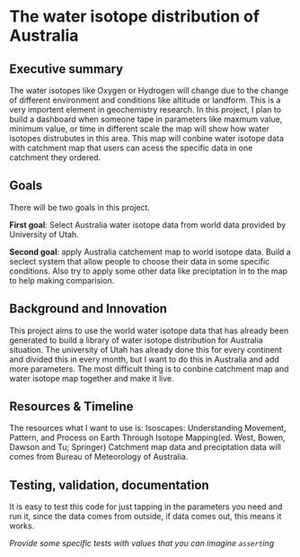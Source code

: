 # The water isotope distribution of Australia

## Executive summary

The water isotopes like Oxygen or Hydrogen will change due to the change of different environment and conditions like altitude or landform. This is  a very importent element in geochemistry research. In this project, I plan to build a dashboard when someone tape in parameters like maxmum value, minimum value, or time in different scale the map will show how water isotopes distrubutes in this area. This map will conbine water isotope data with catchment map that users can acess the specific data  in one catchment they ordered. 

## Goals

There will be two goals in this project.

**First goal**: Select Australia water isotope data from world data provided by University of Utah.

**Second goal**: apply Australia catchement map to world isotope data. Build a seclect system that allow people to choose their data in some specific conditions. Also try to apply some other data like preciptation in to the map to help making comparision.

## Background and Innovation  

This project aims to use the world water isotope data that has already been generated to build a library of water isotope distribution for Australia situation. The university of Utah has already done this for every continent and divided this in every month, but I want to do this in Australia and add more parameters. The most difficult thing is to conbine catchment map and water isotope map together and make it live.

## Resources & Timeline

The resources what I want to use is: 
Isoscapes: Understanding Movement, Pattern, and Process on Earth Through Isotope Mapping(ed. West, Bowen, Dawson and Tu; Springer)
Catchment map data and preciptation data will comes from Bureau of Meteorology of Australia.


## Testing, validation, documentation

It is easy to test this code for just tapping in the parameters you need and run it, since the data comes from outside, if data comes out, this means it works. 

_Provide some specific tests with values that you can imagine `assert`ing_
